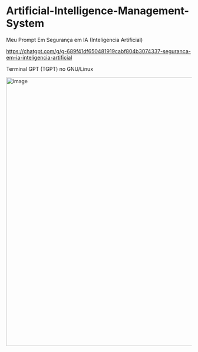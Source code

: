 # Artificial-Intelligence-Management-System

Meu Prompt Em Segurança em IA (Inteligencia Artificial)


https://chatgpt.com/g/g-689f41df650481919cabf804b3074337-seguranca-em-ia-inteligencia-artificial















Terminal GPT (TGPT) no GNU/Linux

<img width="1358" height="728" alt="image" src="https://github.com/user-attachments/assets/69020de4-ab61-404e-b68f-9d25cfb00f3f" />

